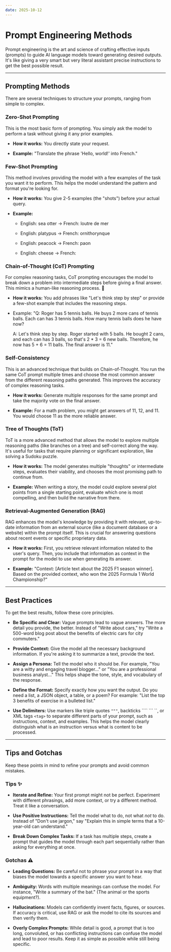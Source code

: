```yaml
---
date: 2025-10-12
---
```

# Prompt Engineering Methods

Prompt engineering is the art and science of crafting effective inputs (prompts) to guide AI language models toward generating desired outputs. It's like giving a very smart but very literal assistant precise instructions to get the best possible result.

***

## Prompting Methods

There are several techniques to structure your prompts, ranging from simple to complex.

### Zero-Shot Prompting

This is the most basic form of prompting. You simply ask the model to perform a task without giving it any prior examples.

* **How it works:** You directly state your request.

* **Example:** "Translate the phrase 'Hello, world!' into French."

### Few-Shot Prompting

This method involves providing the model with a few examples of the task you want it to perform. This helps the model understand the pattern and format you're looking for.

* **How it works:** You give 2-5 examples (the "shots") before your actual query.

* **Example:**

  * English: sea otter -> French: loutre de mer

  * English: platypus -> French: ornithorynque

  * English: peacock -> French: paon

  * English: cheese -> French:

### Chain-of-Thought (CoT) Prompting

For complex reasoning tasks, CoT prompting encourages the model to break down a problem into intermediate steps before giving a final answer. This mimics a human-like reasoning process. 🧠

* **How it works:** You add phrases like "Let's think step by step" or provide a few-shot example that includes the reasoning steps.

* Example: "Q: Roger has 5 tennis balls. He buys 2 more cans of tennis balls. Each can has 3 tennis balls. How many tennis balls does he have now?

  A: Let's think step by step. Roger started with 5 balls. He bought 2 cans, and each can has 3 balls, so that's 2 \* 3 = 6 new balls. Therefore, he now has 5 + 6 = 11 balls. The final answer is 11."

### Self-Consistency

This is an advanced technique that builds on Chain-of-Thought. You run the same CoT prompt multiple times and choose the most common answer from the different reasoning paths generated. This improves the accuracy of complex reasoning tasks.

* **How it works:** Generate multiple responses for the same prompt and take the majority vote on the final answer.

* **Example:** For a math problem, you might get answers of 11, 12, and 11. You would choose 11 as the more reliable answer.

### Tree of Thoughts (ToT)

ToT is a more advanced method that allows the model to explore multiple reasoning paths (like branches on a tree) and self-correct along the way. It's useful for tasks that require planning or significant exploration, like solving a Sudoku puzzle.

* **How it works:** The model generates multiple "thoughts" or intermediate steps, evaluates their viability, and chooses the most promising path to continue from.

* **Example:** When writing a story, the model could explore several plot points from a single starting point, evaluate which one is most compelling, and then build the narrative from there.

### Retrieval-Augmented Generation (RAG)

RAG enhances the model's knowledge by providing it with relevant, up-to-date information from an external source (like a document database or a website) within the prompt itself. This is crucial for answering questions about recent events or specific proprietary data.

* **How it works:** First, you retrieve relevant information related to the user's query. Then, you include that information as context in the prompt for the model to use when generating its answer.

* **Example:** "Context: \[Article text about the 2025 F1 season winner]. Based on the provided context, who won the 2025 Formula 1 World Championship?"

***

## Best Practices

To get the best results, follow these core principles.

* **Be Specific and Clear:** Vague prompts lead to vague answers. The more detail you provide, the better. Instead of "Write about cars," try "Write a 500-word blog post about the benefits of electric cars for city commuters."

* **Provide Context:** Give the model all the necessary background information. If you're asking it to summarize a text, provide the text.

* **Assign a Persona:** Tell the model who it should be. For example, "You are a witty and engaging travel blogger..." or "You are a professional business analyst..." This helps shape the tone, style, and vocabulary of the response.

* **Define the Format:** Specify exactly how you want the output. Do you need a list, a JSON object, a table, or a poem? For example: "List the top 3 benefits of exercise in a bulleted list."

* **Use Delimiters:** Use markers like triple quotes `"""`, backticks \`\`\`\` \`\`\` \`\`, or XML tags `<tag>` to separate different parts of your prompt, such as instructions, context, and examples. This helps the model clearly distinguish what is an instruction versus what is content to be processed.

***

## Tips and Gotchas

Keep these points in mind to refine your prompts and avoid common mistakes.

### Tips ✨

* **Iterate and Refine:** Your first prompt might not be perfect. Experiment with different phrasings, add more context, or try a different method. Treat it like a conversation.

* **Use Positive Instructions:** Tell the model what to do, not what _not_ to do. Instead of "Don't use jargon," say "Explain this in simple terms that a 10-year-old can understand."

* **Break Down Complex Tasks:** If a task has multiple steps, create a prompt that guides the model through each part sequentially rather than asking for everything at once.

### Gotchas ⚠️

* **Leading Questions:** Be careful not to phrase your prompt in a way that biases the model towards a specific answer you want to hear.

* **Ambiguity:** Words with multiple meanings can confuse the model. For instance, "Write a summary of the bat." (The animal or the sports equipment?).

* **Hallucinations:** Models can confidently invent facts, figures, or sources. If accuracy is critical, use RAG or ask the model to cite its sources and then verify them.

* **Overly Complex Prompts:** While detail is good, a prompt that is too long, convoluted, or has conflicting instructions can confuse the model and lead to poor results. Keep it as simple as possible while still being specific.

